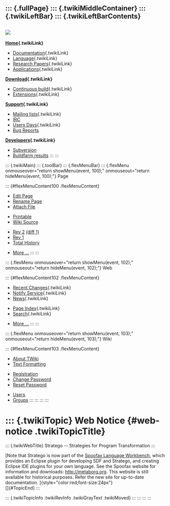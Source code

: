 ::: {.fullPage}
::: {.twikiMiddleContainer}
::: {.twikiLeftBar}
::: {.twikiLeftBarContents}
  ----------------------------------------------------------------------------------
  [![](../pub/Stratego/StrategoLogo/StrategoLogoTextlessWhite-100px.png)](WebHome)
  ----------------------------------------------------------------------------------

**[Home](WebHome){.twikiLink}**

-   [Documentation](StrategoDocumentation){.twikiLink}
-   [Language](StrategoLanguage){.twikiLink}
-   [Research Papers](StrategoPublications){.twikiLink}
-   [Applications](StrategoApplication){.twikiLink}

**[Download](StrategoDownload){.twikiLink}**

-   [Continuous build](ContinuousBuild){.twikiLink}
-   [Extensions](AdditionalPackageDownload){.twikiLink}

**[Support](StrategoSupport){.twikiLink}**

-   [Mailing lists](MailingList){.twikiLink}
-   [IRC](irc://irc.freenode.net/#stratego)
-   [Users Days](StrategoUsersDay){.twikiLink}
-   [Bug Reports](http://yellowgrass.org/project/StrategoXT)

**[Developers](StrategoDev){.twikiLink}**

-   [Subversion](https://svn.strategoxt.org/repos/StrategoXT/strategoxt/trunk)
-   [Buildfarm
    results](http://hydra.nixos.org/jobset/strategoxt/strategoxt-release/all)
:::
:::

::: {.twikiMain}
::: {.toolBar}
::: {.flexMenuBar}
::: {.flexMenu onmouseover="return showMenu(event, 100);" onmouseout="return hideMenu(event, 100);"}
Page

::: {#flexMenuContent100 .flexMenuContent}
-   [Edit
    Page](http://www.program-transformation.org/edit/Stratego/WebNotice?t=1536825539)
-   [Rename
    Page](http://www.program-transformation.org/rename/Stratego/WebNotice)
-   [Attach
    File](http://www.program-transformation.org/attach/Stratego/WebNotice)

<!-- -->

-   [Printable](http://www.program-transformation.org/view/Stratego/WebNotice?skin=print.pattern)
-   [Wiki
    Source](http://www.program-transformation.org/view/Stratego/WebNotice?skin=text&raw=on&contenttype=text/plain)

<!-- -->

-   [Rev
    2](http://www.program-transformation.org/view/Stratego/WebNotice?rev=1.2)
    [(diff 1)](http://www.program-transformation.org/rdiff/Stratego/WebNotice?rev1=1.2&rev2=1.1)
-   [Rev
    1](http://www.program-transformation.org/view/Stratego/WebNotice?rev=1.1)
-   [Total
    History](http://www.program-transformation.org/rdiff/Stratego/WebNotice)

<!-- -->

-   [More
    \...](http://www.program-transformation.org/oops/Stratego/WebNotice?template=oopsmore&param1=1.2&param2=1.2)
:::
:::

::: {.flexMenu onmouseover="return showMenu(event, 102);" onmouseout="return hideMenu(event, 102);"}
Web

::: {#flexMenuContent102 .flexMenuContent}
-   [Recent Changes](WebChanges){.twikiLink}
-   [Notify Service](WebNotify){.twikiLink}
-   [News](WebNews){.twikiLink}

<!-- -->

-   [Page Index](WebIndex){.twikiLink}
-   [Search](WebSearch){.twikiLink}

<!-- -->

-   [More
    \...](http://www.program-transformation.org/oops/Stratego/WebNotice?template=oopsmore&param1=1.2&param2=1.2)
:::
:::

::: {.flexMenu onmouseover="return showMenu(event, 103);" onmouseout="return hideMenu(event, 103);"}
Wiki

::: {#flexMenuContent103 .flexMenuContent}
-   [About
    TWiki](http://www.program-transformation.org/view/TWiki/WebHome)
-   [Text
    Formatting](http://www.program-transformation.org/view/TWiki/TextFormattingRules)

<!-- -->

-   [Registration](http://www.program-transformation.org/view/TWiki/TWikiRegistration)
-   [Change
    Password](http://www.program-transformation.org/view/TWiki/ChangePassword)
-   [Reset
    Password](http://www.program-transformation.org/view/TWiki/ResetPassword)

<!-- -->

-   [Users](http://www.program-transformation.org/view/Main/TWikiUsers)
-   [Groups](http://www.program-transformation.org/view/Main/TWikiGroups)
:::
:::
:::
:::

::: {.twikiTopic}
Web Notice {#web-notice .twikiTopicTitle}
==========

::: {.twikiWebTitle}
Stratego \-- Strategies for Program Transformation
:::

[Note that Stratego is now part of the [Spoofax Language
Workbench](http://metaborg.org/spoofax), which provides an Eclipse
plugin for developing SDF and Stratego, and creating Eclipse IDE plugins
for your own language. See the Spoofax website for information and
downloads: <http://metaborg.org>. This website is still available for
historical purposes. Refer the new site for up-to-date documentation.
]{style="color:red;font-size:24px"}\
[]{#TopicEnd}
:::

::: {.twikiTopicInfo .twikiRevInfo .twikiGrayText .twikiMoved}
:::
:::
:::
:::
